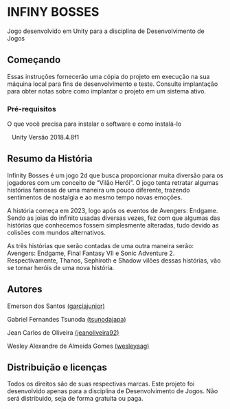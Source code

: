 # INFINY BOSSES

Jogo desenvolvido em Unity para a disciplina de Desenvolvimento de Jogos

## Começando

Essas instruções fornecerão uma cópia do projeto em execução na sua máquina local para fins de desenvolvimento e teste. Consulte implantação para obter notas sobre como implantar o projeto em um sistema ativo.

### Pré-requisitos

O que você precisa para instalar o software e como instalá-lo

`` ``
Unity Versão 2018.4.8f1
`` ``
## Resumo da História
Infinity Bosses é um jogo 2d que busca proporcionar muita diversão para os jogadores com um conceito de “Vilão Herói”. O jogo tenta retratar algumas histórias famosas de uma maneira um pouco diferente, trazendo sentimentos de nostalgia e ao mesmo tempo novas emoções. 

A história começa em 2023, logo após os eventos de Avengers: Endgame. Sendo as joias do infinito usadas diversas vezes, fez com que algumas das histórias que conhecemos fossem simplesmente alteradas, tudo devido as colisões com mundos alternativos. 

As três histórias que serão contadas de uma outra maneira serão: Avengers: Endgame, Final Fantasy VII e Sonic Adventure 2. Respectivamente, Thanos, Sephiroth e Shadow vilões dessas histórias, vão se tornar heróis de uma nova história.

## Autores
Emerson dos Santos [(garciajunior)](https://github.com/Emerson00Santos)

Gabriel Fernandes Tsunoda [(tsunodajapa)](https://github.com/tsunodajapa)

Jean Carlos de Oliveira [(jeanoliveira92)](https://github.com/jeanoliveira92)

Wesley Alexandre de Almeida Gomes [(wesleyaag)](https://github.com/wesleyaag)

## Distribuição e licenças
Todos os direitos são de suas respectivas marcas.
Este projeto foi desenvolvido apenas para a disciplina de Desenvolvimento de Jogos. 
Não será distribuido, seja de forma gratuita ou paga.
